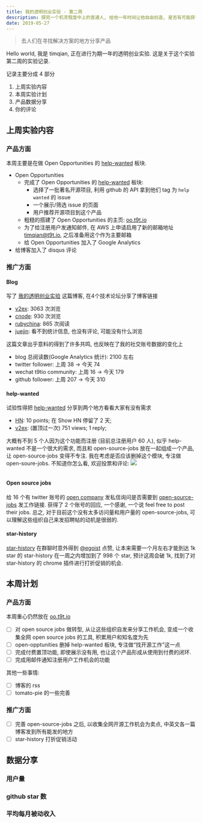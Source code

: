 ```yaml
---
title: 我的透明创业实验 - 第二周
description: 探究一个机灵程度中上的普通人, 给他一年时间让他自由创造, 是否有可能获得1000美元每月的被动收入. 
date: 2019-05-27
---
```

> 去人们在寻找解决方案的地方分享产品

Hello world, 我是 timqian, 正在进行为期一年的透明创业实验. 这是关于这个实验第二周的实验记录.

记录主要分成 4 部分
1. 上周实验内容
2. 本周实验计划
3. 产品数据分享
4. 你的评论

## 上周实验内容

### 产品方面

本周主要是在做 Open Opportunities 的 [help-wanted](https://oo.t9t.io/help-wanted) 板块.

- Open Opportunities
  - 完成了 Open Opportunities 的 [help-wanted](https://oo.t9t.io/help-wanted) 板块: 
    - 选择了一批著名开源项目, 利用 github 的 API 拿到他们 tag 为 `help wanted` 的 issue
    - 一个展示/筛选 issue 的页面
    - 用户推荐开源项目到这个产品
  - 粗糙的搭建了 Open Opportunities 的主页: [oo.t9t.io](https://oo.t9t.io)
  - 为了给注册用户发通知邮件, 在 AWS 上申请启用了新的邮箱地址 [timqian@t9t.io](), 之后准备用这个作为主要邮箱
  - 给 Open Opportunities 加入了 Google Analytics
- 给博客加入了 disqus 评论

### 推广方面

#### Blog

写了 [我的透明创业实验](https://blog.t9t.io/transparent-startup-experiment-2019-05-20/) 这篇博客, 在4个技术论坛分享了博客链接
  - [v2ex](https://www.v2ex.com/t/565771): 3063 次浏览
  - [cnode](https://cnodejs.org/topic/5ce2287e518e0954fc40fc1f): 930 次浏览
  - [rubychina](https://ruby-china.org/topics/38553): 865 次阅读
  - [juejin](https://juejin.im/user/57d99d01bf22ec0058f57262): 看不到统计信息, 也没有评论, 可能没有什么浏览

这篇文章出乎意料的得到了许多共鸣, 也反映在了我的社交账号数据的变化上

- blog 总阅读数(Google Analytics 统计): 2100 左右
- twitter follower: 上周 38 -> 今天 74
- wechat t9tio community: 上周 16 -> 今天 179
- github follower: 上周 207 -> 今天 310

#### help-wanted

试验性得把 [help-wanted](https://oo.t9t.io/help-wanted) 分享到两个地方看看大家有没有需求

- [HN](https://news.ycombinator.com/item?id=19977483): 10 points; 在 Show HN 停留了 2 天;
- [v2ex](https://www.v2ex.com/t/566571): (置顶过一次) 751 views; 1 reply;

大概有不到 5 个人因为这个功能而注册 (目前总注册用户 60 人), 似乎 help-wanted 不是一个很大的需求, 而且和 open-source-jobs 放在一起组成一个产品, 让 open-source-jobs 变得不专注. 我在考虑是否应该删掉这个模块, 专注做 open-soure-jobs. 不知道你怎么看, 欢迎投票和评论: 
[![](https://api.gh-polls.com/poll/01DBVF18HG1JS26Q1EJAQY11TN/%E5%88%A0%E6%8E%89%20help-wanted%20%E6%9D%BF%E5%9D%97%2C%20%E4%B8%93%E6%B3%A8%E5%81%9A%20open-source-jobs)](https://api.gh-polls.com/poll/01DBVF18HG1JS26Q1EJAQY11TN/%E5%88%A0%E6%8E%89%20help-wanted%20%E6%9D%BF%E5%9D%97%2C%20%E4%B8%93%E6%B3%A8%E5%81%9A%20open-source-jobs/vote)

<a href="https://api.gh-polls.com/poll/01DBVEYCFVEBD4XA9EHJ2311E8/%E4%BF%9D%E7%95%99%20help-wanted%20%E6%9D%BF%E5%9D%97%2C%20%E8%99%BD%E7%84%B6%E4%B8%8D%E5%A4%9A%E4%BD%86%E8%BF%98%E6%98%AF%E6%9C%89%E4%B8%80%E5%AE%9A%E5%BC%95%E6%B5%81%E5%8A%9F%E8%83%BD/vote"><img src="https://api.gh-polls.com/poll/01DBVEYCFVEBD4XA9EHJ2311E8/%E4%BF%9D%E7%95%99%20help-wanted%20%E6%9D%BF%E5%9D%97%2C%20%E8%99%BD%E7%84%B6%E4%B8%8D%E5%A4%9A%E4%BD%86%E8%BF%98%E6%98%AF%E6%9C%89%E4%B8%80%E5%AE%9A%E5%BC%95%E6%B5%81%E5%8A%9F%E8%83%BD" alt=""></a></p>

#### Open source jobs

给 16 个有 twitter 账号的 [open company](https://oo.t9t.io/organizations) 发私信询问是否需要到 [open-source-jobs](https://oo.t9t.io/jobs) 发工作链接.
获得了 2 个账号的回应, 一个感谢, 一个说 feel free to post their jobs.
总之, 对于目前这个没有太多访问量和用户量的 open-source-jobs, 可以理解这些组织自己来发招聘帖的动机是很弱的.

#### star-history

[star-history](https://github.com/timqian/star-history) 在群聊时意外得到 [@egoist](https://github.com/egoist) 点赞, 让本来需要一个月左右才能到达 1k star 的 star-history 在一周之内增加到了 998 个 star, 预计这周会破 1k, 找到了对 star-history 的 chrome 插件进行打折促销的机会.


## 本周计划

### 产品方面

本周重心仍然放在 [oo.t9t.io](https://oo.t9t.io)

- [ ] 对 open source jobs 做转型, 从让这些组织自发来分享工作机会, 变成一个收集全网 open source jobs 的工具, 积累用户和知名度为先
- [ ] open-opptunities 删掉 help-wanted 板块, 专注做“找开源工作”这一点
- [ ] 完成付费置顶功能, 即使展示没有用, 也让这个产品形成从使用到付费的闭环.
- [ ] 完成用邮件通知注册用户工作机会的功能

其他一些事情:

- [ ] 博客的 rss
- [ ] tomato-pie 的一些完善

### 推广方面

- [ ] 完善 open-source-jobs 之后, 以收集全网开源工作机会为卖点, 中英文各一篇博客发到所有能发的地方
- [ ] star-history 打折促销活动

## 数据分享

### 用户量
<canvas id="userChart"></canvas>

### github star 数
<canvas id="starChart"></canvas>

### 平均每月被动收入
<canvas id="incomeChart"></canvas>




<script src="https://cdn.jsdelivr.net/npm/chart.js@2.8.0"></script>

<script>
var chartColors = {
	red: 'rgb(255, 99, 132)',
	orange: 'rgb(255, 159, 64)',
	yellow: 'rgb(255, 205, 86)',
	green: 'rgb(75, 192, 192)',
	blue: 'rgb(54, 162, 235)',
	purple: 'rgb(153, 102, 255)',
	grey: 'rgb(201, 203, 207)'
};
var userCtx = document.getElementById('userChart').getContext('2d');
var starCtx = document.getElementById('starChart').getContext('2d');
var incomeCtx = document.getElementById('incomeChart').getContext('2d');

new Chart(userCtx, {
    type: 'line',
    data: {
        labels: ['week 1', 'week 2'],
        datasets: [{
            label: 'open opptunities',
            backgroundColor: chartColors.red,
            borderColor: chartColors.red,
            fill: false,
            data: [39, 60]
        },{
            label: 'tomato-pie',
            backgroundColor: chartColors.orange,
            borderColor: chartColors.orange,
            fill: false,
            data: [653, 673]
        },{
            label: 'star-history 插件',
            backgroundColor: chartColors.green, 
            borderColor: chartColors.green,
            fill: false,
            data: [21, 21]
        }]
    },
});

new Chart(starCtx, {
    type: 'line',
    data: {
        labels: ['week 1', 'week 2'],
        datasets: [{
            label: 'open opptunities',
            backgroundColor: chartColors.red,
            borderColor: chartColors.red,
            fill: false,
            data: [731, 764]
        },{
            label: 'tomato-pie',
            backgroundColor: chartColors.orange,
            borderColor: chartColors.orange,
            fill: false,
            data: [107, 113]
        },{
            label: 'star-history 插件',
            backgroundColor: chartColors.green, 
            borderColor: chartColors.green,
            fill: false,
            data: [921, 998]
        }]
    },
});

new Chart(incomeCtx, {
    type: 'line',
    data: {
        labels: ['week 1', 'week 2'],
        datasets: [{
            label: 'open opptunities',
            backgroundColor: chartColors.red,
            borderColor: chartColors.red,
            fill: false,
            data: [0, 0]
        },{
            label: 'tomato-pie',
            backgroundColor: chartColors.orange,
            borderColor: chartColors.orange,
            fill: false,
            data: [0, 0]
        },{
            label: 'star-history 插件',
            backgroundColor: chartColors.green, 
            borderColor: chartColors.green,
            fill: false,
            data: [0.69, 0]
        }]
    },
});

</script>